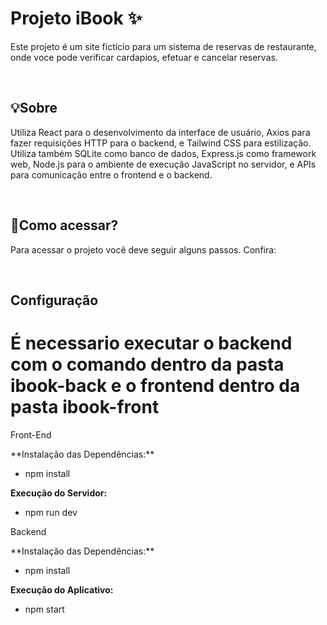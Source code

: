 # Projeto iBook ✨
<p align="start">Este projeto é um site fictício para um sistema de reservas de restaurante, onde voce pode verificar cardapios, efetuar e cancelar reservas.  </p>
<br>

## 💡Sobre
<p align="start">Utiliza React para o desenvolvimento da interface de usuário, Axios para fazer requisições HTTP para o backend, e Tailwind CSS para estilização. 
Utiliza também SQLite como banco de dados, Express.js como framework web, Node.js para o ambiente de execução JavaScript no servidor, e APIs para comunicação entre o frontend e o backend.</p>
<br>

## 🔎Como acessar?
<p align="start"> Para acessar o projeto você deve seguir alguns passos. Confira:</p>
<br>

## Configuração

# É necessario executar o backend com o comando dentro da pasta ibook-back e o frontend dentro da pasta ibook-front

<p>Front-End</p>
**Instalação das Dependências:**

   - npm install

**Execução do Servidor:**

   - npm run dev

<p>Backend</p>
**Instalação das Dependências:**

   - npm install

**Execução do Aplicativo:**

   - npm start
